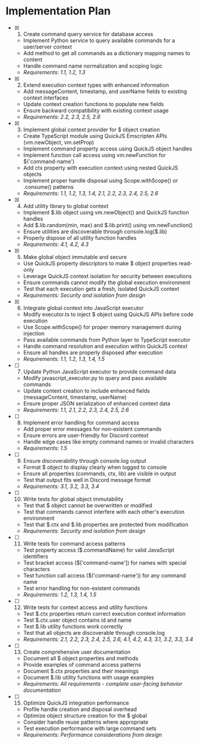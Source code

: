 # Implementation Plan

- [x] 1. Create command query service for database access
  - Implement Python service to query available commands for a user/server context
  - Add method to get all commands as a dictionary mapping names to content
  - Handle command name normalization and scoping logic
  - _Requirements: 1.1, 1.2, 1.3_

- [x] 2. Extend execution context types with enhanced information
  - Add messageContent, timestamp, and userName fields to existing context interfaces
  - Update context creation functions to populate new fields
  - Ensure backward compatibility with existing context usage
  - _Requirements: 2.2, 2.3, 2.5, 2.6_

- [x] 3. Implement global context provider for $ object creation
  - Create TypeScript module using QuickJS Emscripten APIs (vm.newObject, vm.setProp)
  - Implement command property access using QuickJS object handles
  - Implement function call access using vm.newFunction for $('command-name')
  - Add ctx property with execution context using nested QuickJS objects
  - Implement proper handle disposal using Scope.withScope() or .consume() patterns
  - _Requirements: 1.1, 1.2, 1.3, 1.4, 2.1, 2.2, 2.3, 2.4, 2.5, 2.6_

- [x] 4. Add utility library to global context
  - Implement $.lib object using vm.newObject() and QuickJS function handles
  - Add $.lib.random(min, max) and $.lib.print() using vm.newFunction()
  - Ensure utilities are discoverable through console.log($.lib)
  - Properly dispose of all utility function handles
  - _Requirements: 4.1, 4.2, 4.3_

- [x] 5. Make global object immutable and secure
  - Use QuickJS property descriptors to make $ object properties read-only
  - Leverage QuickJS context isolation for security between executions
  - Ensure commands cannot modify the global execution environment
  - Test that each execution gets a fresh, isolated QuickJS context
  - _Requirements: Security and isolation from design_

- [x] 6. Integrate global context into JavaScript executor
  - Modify executor.ts to inject $ object using QuickJS APIs before code execution
  - Use Scope.withScope() for proper memory management during injection
  - Pass available commands from Python layer to TypeScript executor
  - Handle command resolution and execution within QuickJS context
  - Ensure all handles are properly disposed after execution
  - _Requirements: 1.1, 1.2, 1.3, 1.4, 1.5_

- [ ] 7. Update Python JavaScript executor to provide command data
  - Modify javascript_executor.py to query and pass available commands
  - Update context creation to include enhanced fields (messageContent, timestamp, userName)
  - Ensure proper JSON serialization of enhanced context data
  - _Requirements: 1.1, 2.1, 2.2, 2.3, 2.4, 2.5, 2.6_

- [ ] 8. Implement error handling for command access
  - Add proper error messages for non-existent commands
  - Ensure errors are user-friendly for Discord context
  - Handle edge cases like empty command names or invalid characters
  - _Requirements: 1.5_

- [ ] 9. Ensure discoverability through console.log output
  - Format $ object to display clearly when logged to console
  - Ensure all properties (commands, ctx, lib) are visible in output
  - Test that output fits well in Discord message format
  - _Requirements: 3.1, 3.2, 3.3, 3.4_

- [ ] 10. Write tests for global object immutability
  - Test that $ object cannot be overwritten or modified
  - Test that commands cannot interfere with each other's execution environment
  - Test that $.ctx and $.lib properties are protected from modification
  - _Requirements: Security and isolation from design_

- [ ] 11. Write tests for command access patterns
  - Test property access ($.commandName) for valid JavaScript identifiers
  - Test bracket access ($['command-name']) for names with special characters
  - Test function call access ($('command-name')) for any command name
  - Test error handling for non-existent commands
  - _Requirements: 1.2, 1.3, 1.4, 1.5_

- [ ] 12. Write tests for context access and utility functions
  - Test $.ctx properties return correct execution context information
  - Test $.ctx.user object contains id and name
  - Test $.lib utility functions work correctly
  - Test that all objects are discoverable through console.log
  - _Requirements: 2.1, 2.2, 2.3, 2.4, 2.5, 2.6, 4.1, 4.2, 4.3, 3.1, 3.2, 3.3, 3.4_

- [ ] 13. Create comprehensive user documentation
  - Document all $ object properties and methods
  - Provide examples of command access patterns
  - Document $.ctx properties and their meanings
  - Document $.lib utility functions with usage examples
  - _Requirements: All requirements - complete user-facing behavior documentation_


- [ ] 15. Optimize QuickJS integration performance
  - Profile handle creation and disposal overhead
  - Optimize object structure creation for the $ global
  - Consider handle reuse patterns where appropriate
  - Test execution performance with large command sets
  - _Requirements: Performance considerations from design_